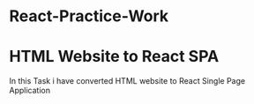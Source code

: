 # React-Practice-Work

# HTML Website to React SPA

In this Task i have converted HTML website to React Single Page Application

